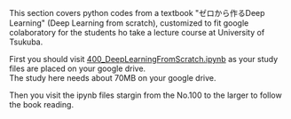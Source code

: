 This section covers python codes from a textbook "ゼロから作るDeep Learning" (Deep Learning from scratch), customized to fit google colaboratory for the students ho take a lecture course at University of Tsukuba.  

First you should visit [400_DeepLearningFromScratch.ipynb](https://github.com/kameda-yoshinari/IMISToolExeA2021/blob/main/400/400_DeepLearningFromScratch.ipynb) as your study files are placed on your google drive.  
The study here needs about 70MB on your google drive.

Then you visit the ipynb files stargin from the No.100 to the larger to follow the book reading.

